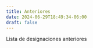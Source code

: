 ```yaml
---
title: Anteriores
date: 2024-06-29T18:49:34-06:00
draft: false
---
```


Lista de designaciones anteriores